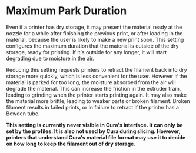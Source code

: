 Maximum Park Duration
====
Even if a printer has dry storage, it may present the material ready at the nozzle for a while after finishing the previous print, or after loading in the material, because the user is likely to make a new print soon. This setting configures the maximum duration that the material is outside of the dry storage, ready for printing. If it's outside for any longer, it will start degrading due to moisture in the air.

Reducing this setting requests printers to retract the filament back into dry storage more quickly, which is less convenient for the user. However if the material is parked for too long, the moisture absorbed from the air will degrade the material. This can increase the friction in the extruder train, leading to grinding when the printer starts printing again. It may also make the material more brittle, leading to weaker parts or broken filament. Broken filament results in failed prints, or in failure to retract if the printer has a Bowden tube.

**This setting is currently never visible in Cura's interface. It can only be set by the profiles. It is also not used by Cura during slicing. However, printers that understand Cura's material file format may use it to decide on how long to keep the filament out of dry storage.**